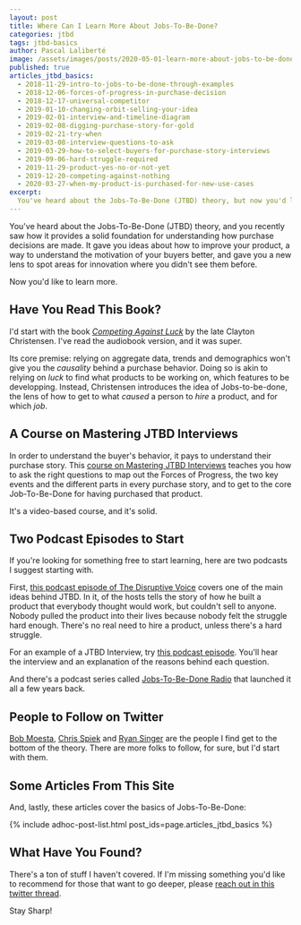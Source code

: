 ```yaml
---
layout: post
title: Where Can I Learn More About Jobs-To-Be-Done?
categories: jtbd
tags: jtbd-basics
author: Pascal Laliberté
image: /assets/images/posts/2020-05-01-learn-more-about-jobs-to-be-done.jpg
published: true
articles_jtbd_basics:
  - 2018-11-29-intro-to-jobs-to-be-done-through-examples
  - 2018-12-06-forces-of-progress-in-purchase-decision
  - 2018-12-17-universal-competitor
  - 2019-01-10-changing-orbit-selling-your-idea
  - 2019-02-01-interview-and-timeline-diagram
  - 2019-02-08-digging-purchase-story-for-gold
  - 2019-02-21-try-when
  - 2019-03-08-interview-questions-to-ask
  - 2019-03-29-how-to-select-buyers-for-purchase-story-interviews
  - 2019-09-06-hard-struggle-required
  - 2019-11-29-product-yes-no-or-not-yet
  - 2019-12-20-competing-against-nothing
  - 2020-03-27-when-my-product-is-purchased-for-new-use-cases
excerpt:
  You've heard about the Jobs-To-Be-Done (JTBD) theory, but now you'd like to learn more. Here's a book, an online course, a couple podcast episodes, a few Twitter people to follow, and some more articles from this site. Hope that helps!
---
```


You've heard about the Jobs-To-Be-Done (JTBD) theory, and you recently saw how it provides a solid foundation for understanding how purchase decisions are made. It gave you ideas about how to improve your product, a way to understand the motivation of your buyers better, and gave you a new lens to spot areas for innovation where you didn't see them before.

Now you'd like to learn more.

## Have You Read This Book?

I'd start with the book [_Competing Against Luck_][competing-against-luck] by the late Clayton Christensen. I've read the audiobook version, and it was super.

[competing-against-luck]: https://www.goodreads.com/book/show/28820024-competing-against-luck

Its core premise: relying on aggregate data, trends and demographics won't give you the _causality_ behind a purchase behavior. Doing so is akin to relying on _luck_ to find what products to be working on, which features to be developping. Instead, Christensen introduces the idea of Jobs-to-be-done, the lens of how to get to what _caused_ a person to _hire_ a product, and for which _job_.

## A Course on Mastering JTBD Interviews

In order to understand the buyer's behavior, it pays to understand their purchase story. This [course on Mastering JTBD Interviews][course-mastering-interviews] teaches you how to ask the right questions to map out the Forces of Progress, the two key events and the different parts in every purchase story, and to get to the core Job-To-Be-Done for having purchased that product.

It's a video-based course, and it's solid.

[course-mastering-interviews]: https://learn.jobstobedone.org/courses/JTBDinterviews

## Two Podcast Episodes to Start

If you're looking for something free to start learning, here are two podcasts I suggest starting with.

First, [this podcast episode of The Disruptive Voice][podcast-disruptive-voice] covers one of the main ideas behind JTBD. In it, of the hosts tells the story of how he built a product that everybody thought would work, but couldn't sell to anyone. Nobody pulled the product into their lives because nobody felt the struggle hard enough. There's no real need to hire a product, unless there's a hard struggle.

[podcast-disruptive-voice]: https://overcast.fm/+GPx4Gx4A8/

For an example of a JTBD Interview, try [this podcast episode][podcast-jtbd-interview]. You'll hear the interview and an explanation of the reasons behind each question.

[podcast-jtbd-interview]: http://jobstobedone.org/radio/the-mattress-interview-part-one/

And there's a podcast series called [Jobs-To-Be-Done Radio][jtbd-radio] that launched it all a few years back.

[jtbd-radio]: https://overcast.fm/itunes499859427/jobs-to-be-done-radio

## People to Follow on Twitter

[Bob Moesta][bmoesta], [Chris Spiek][chriscbs] and [Ryan Singer][rjs] are the people I find get to the bottom of the theory. There are more folks to follow, for sure, but I'd start with them.

[bmoesta]: https://twitter.com/bmoesta
[chriscbs]: https://twitter.com/chriscbs
[rjs]: https://twitter.com/rjs

## Some Articles From This Site

And, lastly, these articles cover the basics of Jobs-To-Be-Done:

{% include adhoc-post-list.html post_ids=page.articles_jtbd_basics %}

## What Have You Found?

There's a ton of stuff I haven't covered. If I'm missing something you'd like to recommend for those that want to go deeper, please [reach out in this twitter thread][twitter-thread].

[twitter-thread]: https://twitter.com/pascallaliberte/status/1256198199460667392

Stay Sharp!

